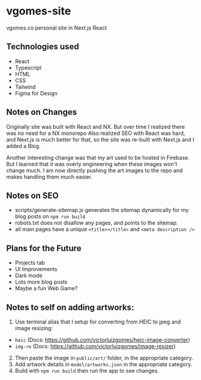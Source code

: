 
# vgomes-site

vgomes.co personal site in Next.js React

## Technologies used
- React
- Typescript
- HTML
- CSS
- Tailwind
- Figma for Design

## Notes on Changes

Originally site was built with React and NX.
But over time I realized there was no need for a NX monorepo
Also realized SEO with React was hard, and Next.js is much better for that,
so the site was re-built with Next.js and I added a Blog.

Another interesting change was that my art used to be hosted in Firebase.
But I learned that it was overly engineering when these images won't change much.
I am now directly pushing the art images to the repo and makes handling them much easier.

## Notes on SEO

- scripts/generate-sitemap.js generates the sitemap dynamically for my blog posts on `npm run build`
- robots.txt does not disallow any pages, and points to the sitemap.
- all main pages have a unique `<title></title>` and `<meta description />`

## Plans for the Future

- Projects tab
- UI Improvements
- Dark mode
- Lots more blog posts
- Maybe a fun Web Game?

## Notes to self on adding artworks:

1. Use terminal alias that I setup for converting from HEIC to jpeg and image resizing:
- `heic` (Docs: https://github.com/victorluizgomes/heic-image-converter)
- `img-re` (Docs: https://github.com/victorluizgomes/image-resizer)

2. Then paste the image in `public/art/` folder, in the appropriate category.
3. Add artwork details in `model/artworks.json` in the appropriate category.
4. Build with `npm run build` then run the app to see changes.